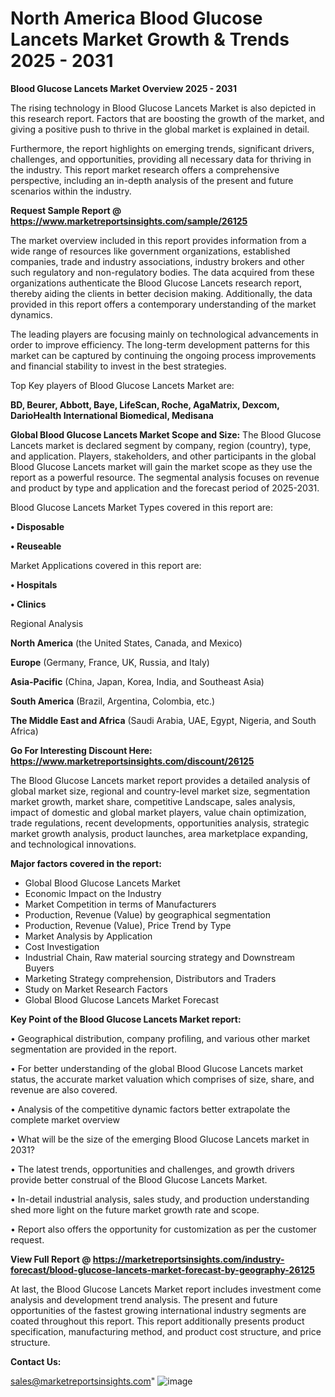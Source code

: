 # North America Blood Glucose Lancets Market Growth & Trends 2025 - 2031

<Strong> Blood Glucose Lancets Market Overview 2025 - 2031</strong>

The rising technology in Blood Glucose Lancets Market is also depicted in this research report. Factors that are boosting the growth of the market, and giving a positive push to thrive in the global market is explained in detail.

Furthermore, the report highlights on emerging trends, significant drivers, challenges, and opportunities, providing all necessary data for thriving in the industry. This report market research offers a comprehensive perspective, including an in-depth analysis of the present and future scenarios within the industry.

<strong>Request Sample Report @ <a href=https://www.marketreportsinsights.com/sample/26125>https://www.marketreportsinsights.com/sample/26125</a></strong>

The market overview included in this report provides information from a wide range of resources like government organizations, established companies, trade and industry associations, industry brokers and other such regulatory and non-regulatory bodies. The data acquired from these organizations authenticate the Blood Glucose Lancets research report, thereby aiding the clients in better decision making. Additionally, the data provided in this report offers a contemporary understanding of the market dynamics.

The leading players are focusing mainly on technological advancements in order to improve efficiency. The long-term development patterns for this market can be captured by continuing the ongoing process improvements and financial stability to invest in the best strategies.

Top Key players of Blood Glucose Lancets Market are:

<strong>BD, Beurer, Abbott, Baye, LifeScan, Roche, AgaMatrix, Dexcom, DarioHealth International Biomedical, Medisana</strong>

<strong><b>Global Blood Glucose Lancets Market Scope and Size:</b></strong>
The Blood Glucose Lancets market is declared segment by company, region (country), type, and application. Players, stakeholders, and other participants in the global Blood Glucose Lancets market will gain the market scope as they use the report as a powerful resource. The segmental analysis focuses on revenue and product by type and application and the forecast period of 2025-2031.

Blood Glucose Lancets Market Types covered in this report are:

<strong>• Disposable

• Reuseable</strong>

Market Applications covered in this report are:

<strong>• Hospitals

• Clinics</strong> 

Regional Analysis

<strong>North America</strong> (the United States, Canada, and Mexico)

<strong>Europe</strong> (Germany, France, UK, Russia, and Italy)

<strong>Asia-Pacific</strong> (China, Japan, Korea, India, and Southeast Asia)

<strong>South America</strong> (Brazil, Argentina, Colombia, etc.)

<strong>The Middle East and Africa</strong> (Saudi Arabia, UAE, Egypt, Nigeria, and South Africa)

<strong>Go For Interesting Discount Here: <a href=https://www.marketreportsinsights.com/discount/26125>https://www.marketreportsinsights.com/discount/26125</a></strong>

The Blood Glucose Lancets market report provides a detailed analysis of global market size, regional and country-level market size, segmentation market growth, market share, competitive Landscape, sales analysis, impact of domestic and global market players, value chain optimization, trade regulations, recent developments, opportunities analysis, strategic market growth analysis, product launches, area marketplace expanding, and technological innovations.

<strong><b>Major factors covered in the report:</b></strong>
<ul>
  <li>Global Blood Glucose Lancets Market </li>
  <li>Economic Impact on the Industry</li>
  <li>Market Competition in terms of Manufacturers</li>
  <li>Production, Revenue (Value) by geographical segmentation</li>
  <li>Production, Revenue (Value), Price Trend by Type</li>
  <li>Market Analysis by Application</li>
  <li>Cost Investigation</li>
  <li>Industrial Chain, Raw material sourcing strategy and Downstream Buyers</li>
  <li>Marketing Strategy comprehension, Distributors and Traders</li>
  <li>Study on Market Research Factors</li>
  <li>Global Blood Glucose Lancets Market Forecast</li>
</ul>

<strong><b>Key Point of the Blood Glucose Lancets Market report:</b></strong>

• Geographical distribution, company profiling, and various other market segmentation are provided in the report.

• For better understanding of the global Blood Glucose Lancets market status, the accurate market valuation which comprises of size, share, and revenue are also covered.

• Analysis of the competitive dynamic factors better extrapolate the complete market overview

• What will be the size of the emerging Blood Glucose Lancets market in 2031?

• The latest trends, opportunities and challenges, and growth drivers provide better construal of the Blood Glucose Lancets Market.

• In-detail industrial analysis, sales study, and production understanding shed more light on the future market growth rate and scope.

• Report also offers the opportunity for customization as per the customer request.

<strong><b>View Full Report @ <a href=https://marketreportsinsights.com/industry-forecast/blood-glucose-lancets-market-forecast-by-geography-26125>https://marketreportsinsights.com/industry-forecast/blood-glucose-lancets-market-forecast-by-geography-26125</a></b></strong>


At last, the Blood Glucose Lancets Market report includes investment come analysis and development trend analysis. The present and future opportunities of the fastest growing international industry segments are coated throughout this report. This report additionally presents product specification, manufacturing method, and product cost structure, and price structure.

<strong>Contact Us:</strong>

sales@marketreportsinsights.com"
![image](https://github.com/user-attachments/assets/f52a9cf2-cda8-4905-b0b5-c296599bbde0)
